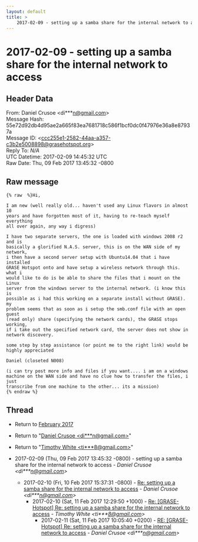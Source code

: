 ```yaml
---
layout: default
title: >
    2017-02-09 - setting up a samba share for the internal network to access
---
```


# 2017-02-09 - setting up a samba share for the internal network to access

## Header Data

From: Daniel Crusoe \<di***n@gmail.com\><br>
Message Hash: 55e72d92db4d95ae2a665f83ea7681718c586f1bcf0dc0f47976e36a8e87937a<br>
Message ID: \<ccc255e1-2582-44aa-a357-c3b2e5008898@grasehotspot.org\><br>
Reply To: _N/A_<br>
UTC Datetime: 2017-02-09 14:45:32 UTC<br>
Raw Date: Thu, 09 Feb 2017 13:45:32 -0800<br>

## Raw message

```
{% raw  %}Hi,

I am new (well really old... haven't used any Linux flavors in almost 10 
years and have forgotten most of it, having to re-teach myself everything 
all over again, any way i digress) 

I have two separate servers, the one is loaded with windows 2008 r2 and is 
basically a glorified N.A.S. server, this is on the WAN side of my network, 
i then have a second server setup with Ubuntu14.04 that i have installed 
GRASE Hotspot onto and have setup a wireless network through this. what i 
would like to do is be able to share the files that i mount on the Linux 
server from the windows server to the internal network. (i know this is 
possible as i had this working on a separate install without GRASE). my 
problem seems that as soon as i setup the smb.conf file with an open guest 
(read only) share (specifying the network cards), the GRASE stops working, 
if i take out the specified network card, the server does not show in 
network discovery.

some step by step assistance (or point me to the right link) would be 
highly appreciated

Daniel (closeted N008)

(i can try post more info and files if you want.... i am on a windows 
machine on the WAN side and have no clue how to transfer the files, i just 
transcribe from one machine to the other... its a mission) 
{% endraw %}
```

## Thread

+ Return to [February 2017](/archive/2017/02)

+ Return to "[Daniel Crusoe <di***n<span>@</span>gmail.com>](/authors/di___n_at_gmail_com)"
+ Return to "[Timothy White <ti***8<span>@</span>gmail.com>](/authors/ti___8_at_gmail_com)"

+ 2017-02-09 (Thu, 09 Feb 2017 13:45:32 -0800) - setting up a samba share for the internal network to access - _Daniel Crusoe \<di***n@gmail.com\>_
  + 2017-02-10 (Fri, 10 Feb 2017 15:37:31 -0800) - [Re: setting up a samba share for the internal network to access](/archive/2017/02/526d44d13cc6f97ace1ef13f87a79428c6274949b8cca993839757403ffe9aa4) - _Daniel Crusoe \<di***n@gmail.com\>_
    + 2017-02-10 (Sat, 11 Feb 2017 12:29:50 +1000) - [Re: [GRASE-Hotspot] Re: setting up a samba share for the internal network to access](/archive/2017/02/a101a0ae74dcd639df857e9da52c95db8a77d403b6f001c173cc70f4738788b7) - _Timothy White \<ti***8@gmail.com\>_
      + 2017-02-11 (Sat, 11 Feb 2017 10:05:40 +0200) - [RE: [GRASE-Hotspot] Re: setting up a samba share for the internal network to access](/archive/2017/02/36a2d629e2ae8ccfdee135a0a217c5189b8a3d362f2482eb8652e6204cdc012c) - _Daniel Crusoe \<di***n@gmail.com\>_

